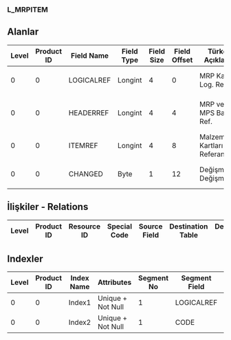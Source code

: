### L_MRPITEM

## Alanlar

**Level**|**Product ID**|**Field Name**|**Field Type**|**Field Size**|**Field Offset**|**Türkçe Açıklama**|**Expression**
-----|-----|-----|-----|-----|-----|-----|-----
0|0|LOGICALREF|Longint|4|0|MRP Kalemi Log. Ref.|MRP Item Logical Reference
0|0|HEADERREF|Longint|4|4|MRP ve MPS Başlık Ref.|MRP and MPS Headers Reference
0|0|ITEMREF|Longint|4|8|Malzeme Kartları Referansı|Item Cards Reference
0|0|CHANGED|Byte|1|12|Değişmiş / Değişmemiş|Changed? / Not Changed?

## İlişkiler - Relations

**Level**|**Product ID**|**Resource ID**|**Special Code**|**Source Field**|**Destination Table**|**Destination Field**|**Relation Type**|**Extra Condition**
-----|-----|-----|-----|-----|-----|-----|-----|-----

## Indexler

**Level**|**Product ID**|**Index Name**|**Attributes**|**Segment No**|**Segment Field**|**Sense**
-----|-----|-----|-----|-----|-----|-----
0|0|Index1|Unique + Not Null|1|LOGICALREF|Ascending
0|0|Index2|Unique + Not Null|1|CODE|Ascending
